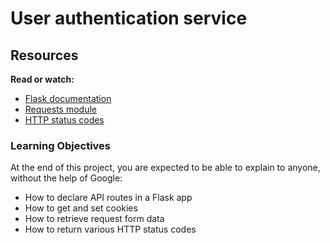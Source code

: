 #  User authentication service

## Resources
**Read or watch:**

- [Flask documentation]()
- [Requests module]()
- [HTTP status codes]()


### Learning Objectives
At the end of this project, you are expected to be able to explain to anyone, without the help of Google:

- How to declare API routes in a Flask app
- How to get and set cookies
- How to retrieve request form data
- How to return various HTTP status codes
